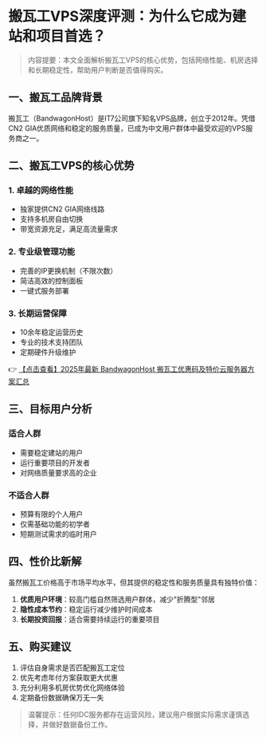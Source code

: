 # 搬瓦工VPS深度评测：为什么它成为建站和项目首选？

> 内容提要：本文全面解析搬瓦工VPS的核心优势，包括网络性能、机房选择和长期稳定性，帮助用户判断是否值得购买。

## 一、搬瓦工品牌背景

搬瓦工（BandwagonHost）是IT7公司旗下知名VPS品牌，创立于2012年。凭借CN2 GIA优质网络和稳定的服务质量，已成为中文用户群体中最受欢迎的VPS服务商之一。

## 二、搬瓦工VPS的核心优势

### 1. 卓越的网络性能
- 独家提供CN2 GIA网络线路
- 支持多机房自由切换
- 带宽资源充足，满足高流量需求

### 2. 专业级管理功能
- 完善的IP更换机制（不限次数）
- 简洁高效的控制面板
- 一键式服务部署

### 3. 长期运营保障
- 10余年稳定运营历史
- 专业的技术支持团队
- 定期硬件升级维护

👉 [【点击查看】2025年最新 BandwagonHost 搬瓦工优惠码及特价云服务器方案汇总](https://bit.ly/banwagon)

## 三、目标用户分析

### 适合人群
- 需要稳定建站的用户
- 运行重要项目的开发者
- 对网络质量要求高的企业

### 不适合人群
- 预算有限的个人用户
- 仅需基础功能的初学者
- 短期测试需求的临时用户

## 四、性价比新解

虽然搬瓦工价格高于市场平均水平，但其提供的稳定性和服务质量具有独特价值：

1. **优质用户环境**：较高门槛自然筛选用户群体，减少"折腾型"邻居
2. **隐性成本节约**：稳定运行减少维护时间成本
3. **长期投资回报**：适合需要持续运行的重要项目

## 五、购买建议

1. 评估自身需求是否匹配搬瓦工定位
2. 优先考虑年付方案获取更大优惠
3. 充分利用多机房优势优化网络体验
4. 定期备份数据确保万无一失

> 温馨提示：任何IDC服务都存在运营风险，建议用户根据实际需求谨慎选择，并做好数据备份工作。
